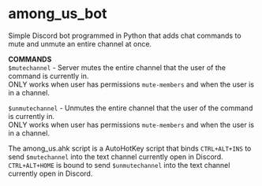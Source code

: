 # among_us_bot

Simple Discord bot programmed in Python that adds chat commands to mute and unmute an entire channel at once.

**COMMANDS** </br>
```$mutechannel``` - Server mutes the entire channel that the user of the command is currently in. </br>
                     ONLY works when user has permissions ```mute-members``` and when the user is in a channel. </br>
               
```$unmutechannel``` - Unmutes the entire channel that the user of the command is currently in. </br>
                       ONLY works when user has permissions ```mute-members``` and when the user is in a channel. </br>
                       
The among_us.ahk script is a AutoHotKey script that binds ```CTRL+ALT+INS``` to send ```$mutechannel``` into the text channel currently open in Discord. </br>
```CTRL+ALT+HOME``` is bound to send ```$unmutechannel``` into the text channel currently open in Discord.
